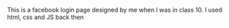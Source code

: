 This is a facebook login page designed by me when I was in class 10. I used html, css and JS back then
